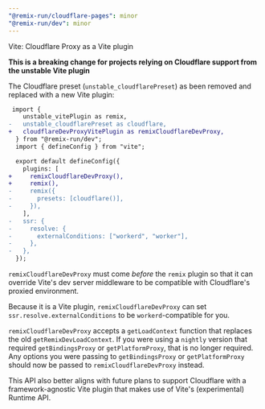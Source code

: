 ```yaml
---
"@remix-run/cloudflare-pages": minor
"@remix-run/dev": minor
---
```


Vite: Cloudflare Proxy as a Vite plugin

**This is a breaking change for projects relying on Cloudflare support from the unstable Vite plugin**

The Cloudflare preset (`unstable_cloudflarePreset`) as been removed and replaced with a new Vite plugin:

```diff
 import {
    unstable_vitePlugin as remix,
-   unstable_cloudflarePreset as cloudflare,
+   cloudflareDevProxyVitePlugin as remixCloudflareDevProxy,
  } from "@remix-run/dev";
  import { defineConfig } from "vite";

  export default defineConfig({
    plugins: [
+     remixCloudflareDevProxy(),
+     remix(),
-     remix({
-       presets: [cloudflare()],
-     }),
    ],
-   ssr: {
-     resolve: {
-       externalConditions: ["workerd", "worker"],
-     },
-   },
  }); 
```

`remixCloudflareDevProxy` must come _before_ the `remix` plugin so that it can override Vite's dev server middleware to be compatible with Cloudflare's proxied environment.

Because it is a Vite plugin, `remixCloudflareDevProxy` can set `ssr.resolve.externalConditions` to be `workerd`-compatible for you.

`remixCloudflareDevProxy` accepts a `getLoadContext` function that replaces the old `getRemixDevLoadContext`.
If you were using a `nightly` version that required `getBindingsProxy` or `getPlatformProxy`, that is no longer required.
Any options you were passing to `getBindingsProxy` or `getPlatformProxy` should now be passed to `remixCloudflareDevProxy` instead.

This API also better aligns with future plans to support Cloudflare with a framework-agnostic Vite plugin that makes use of Vite's (experimental) Runtime API.
